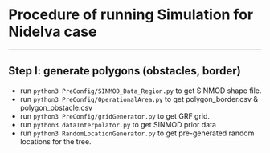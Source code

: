# Procedure of running Simulation for Nidelva case

---
## Step I: generate polygons (obstacles, border)
- run `python3 PreConfig/SINMOD_Data_Region.py` to get SINMOD shape file.
- run `python3 PreConfig/OperationalArea.py` to get polygon_border.csv & polygon_obstacle.csv
- run `python3 PreConfig/gridGenerator.py` to get GRF grid.
- run `python3 dataInterpolator.py` to get SINMOD prior data
- run `python3 RandomLocationGenerator.py` to get pre-generated random locations for the tree.

